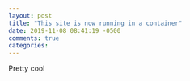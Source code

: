```yaml
---
layout: post
title: "This site is now running in a container"
date: 2019-11-08 08:41:19 -0500
comments: true
categories: 
---
```


Pretty cool
